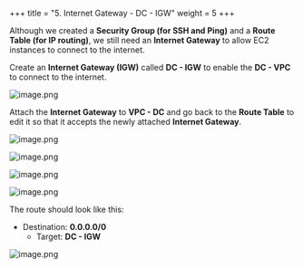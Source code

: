 +++
title = "5. Internet Gateway - DC - IGW"
weight = 5
+++


Although we created a **Security Group (for SSH and Ping)** and a **Route Table (for IP routing)**, we still need an **Internet Gateway** to allow EC2 instances to connect to the internet.


Create an **Internet Gateway (IGW)** called **DC - IGW** to enable the **DC - VPC** to connect to the internet.


![image.png](/images/004-iv-setup-vpc-dc-resources/18-715772-image.png)


Attach the **Internet Gateway** to **VPC - DC** and go back to the **Route Table** to edit it so that it accepts the newly attached **Internet Gateway**.


![image.png](/images/004-iv-setup-vpc-dc-resources/18-563790-image.png)


![image.png](/images/004-iv-setup-vpc-dc-resources/18-140449-image.png)


![image.png](/images/004-iv-setup-vpc-dc-resources/18-182692-image.png)


![image.png](/images/004-iv-setup-vpc-dc-resources/18-984076-image.png)


The route should look like this:

- Destination: **0.0.0.0/0**
	- Target: **DC - IGW**

![image.png](/images/004-iv-setup-vpc-dc-resources/18-743778-image.png)


